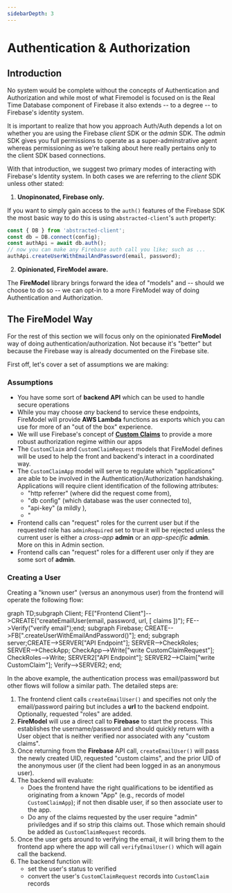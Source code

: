 ```yaml
---
sidebarDepth: 3
---
```

# Authentication & Authorization

## Introduction

No system would be complete without the concepts of Authentication and Authorization and while most of what Firemodel is focused on is the Real Time Database component of Firebase it also extends -- to a degree -- to Firebase's identity system.

It is important to realize that how you approach Auth/Auth depends a lot on whether you are using the Firebase _client_ SDK or the _admin_ SDK. The _admin_ SDK gives you full permissions to operate as a super-adminstrative agent whereas permissioning as we're talking about here really pertains only to the client SDK based connections.

With that introduction, we suggest two primary modes of interacting with Firebase's Identity system. In both cases we are referring to the _client_ SDK unless other stated:

1. **Unopinonated, Firebase only.**

  If you want to simply gain access to the `auth()` features of the Firebase SDK the most basic way to do this is using `abstracted-client`'s `auth` property:

  ```typescript
  const { DB } from 'abstracted-client';
  const db = DB.connect(config);
  const authApi = await db.auth();
  // now you can make any Firebase auth call you like; such as ...
  authApi.createUserWithEmailAndPassword(email, password);
  ```

2. **Opinionated, FireModel aware.**

  The **FireModel** library brings forward the idea of "models" and -- should we choose to do so -- we can opt-in to a more FireModel way of doing Authentication and Authorization.

## The FireModel Way

For the rest of this section we will focus only on the opinionated **FireModel** way of doing authentication/authorization. Not because it's "better" but because the Firebase way is already documented on the Firebase site.

First off, let's cover a set of assumptions we are making:

### Assumptions

- You have some sort of **backend API** which can be used to handle secure operations
- While you may choose _any_ backend to service these endpoints, FireModel will provide **AWS Lambda** functions as exports which you can use for more of an "out of the box" experience.
- We will use Firebase's concept of [**Custom Claims**](https://firebase.google.com/docs/auth/admin/custom-claims) to provide a more robust authorization regime within our apps
- The `CustomClaim` and `CustomClaimRequest` models that FireModel defines will be used to help the front and backend's interact in a coordinated way.
- The `CustomClaimApp` model will serve to regulate which "applications" are able to be involved in the Authentication/Authorization handshaking. Applications will require client identification of the following attributes:
  - "http referrer" (where did the request come from),
  - "db config" (which database was the user connected to),
  - "api-key" (a mildly ),
  - "
- Frontend calls can "request" roles for the current user but if the requested role has `adminRequired` set to true it will be rejected unless the current user is either a _cross-app_ **admin** or an _app-specific_ **admin**. More on this in Admin section.
- Frontend calls can "request" roles for a different user only if they are some sort of **admin**.

### Creating a User

Creating a "known user" (versus an anonymous user) from the frontend will operate the following flow:

<process-flow>graph TD;subgraph Client; FE["Frontend Client"]-->CREATE("createEmailUser(email, password, url, [ claims ])"); FE-->Verify("verify email");end; subgraph Firebase; CREATE-->FB[".createUserWithEmailAndPassword()"]; end; subgraph server;CREATE-->SERVER["API Endpoint"]; SERVER-->CheckRoles; SERVER-->CheckApp; CheckApp-->Write["write CustomClaimRequest"]; CheckRoles-->Write; SERVER2["API Endpoint"]; SERVER2-->Claim["write CustomClaim"]; Verify-->SERVER2; end; </process-flow>

In the above example, the authentication process was email/password but other flows will follow a similar path. The detailed steps are:

1. The frontend client calls `createEmailUser()` and specifies not only the email/password pairing but includes a **url** to the backend endpoint. Optionally, requested "roles" are added.
2. **FireModel** will use a direct call to **Firebase** to start the process. This establishes the username/password and should quickly return with a User object that is neither verified nor associated with any "custom claims".
3. Once returning from the **Firebase** API call, `createEmailUser()` will pass the newly created UID, requested "custom claims", and the prior UID of the anonymous user (if the client had been logged in as an anonymous user).
4. The backend will evaluate:
   - Does the frontend have the right qualifications to be identified as originating from a known "App" (e.g., records of model `CustomClaimApp`); if not then disable user, if so then associate user to the app.
   - Do any of the claims requested by the user require "admin" priviledges and if so strip this claims out. Those which remain should be added as `CustomClaimRequest` records.
5. Once the user gets around to verifying the email, it will bring them to the frontend app where the app will call `verifyEmailUser()` which will again call the backend. 
6. The backend function will:
   - set the user's status to verified
   - convert the user's `CustomClaimRequest` records into `CustomClaim` records
